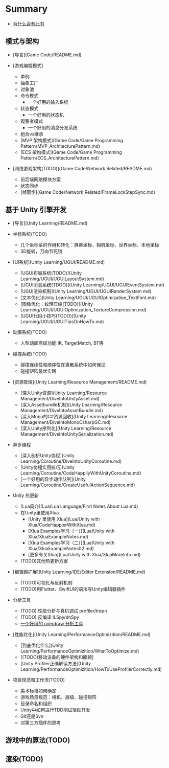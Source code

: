 # Summary

* [为什么会有此书](README.md)


## 模式与架构

* [导言](Game Code/README.md)

* [游戏编程模式]
  * 单例
  * 抽象工厂
  * 对象池
  * 命令模式
    * 一个好用的输入系统
  * 状态模式
    * 一个好用的状态机
  * 观察者模式
    * 一个好用的消息分发系统
  * 组合vs继承
  * [MVP 架构模式](Game Code/Game Programming Pattern/MVP_ArchitecturePattern.md)
  * [ECS 架构模式](Game Code/Game Programming Pattern/ECS_ArchitecturePattern.md)


* [网络游戏架构(TODO)](Game Code/Network Related/README.md)
  * 前后端网络模块方案
  * 状态同步
  * [帧同步](Game Code/Network Related/FrameLockStepSync.md)


## 基于 Unity 引擎开发

* [导言](Unity Learning/README.md)

* 坐标系统(TODO)
  * 几个坐标系的作用和转化：屏幕坐标、相机坐标、世界坐标、本地坐标
  * 3D旋转，万向节死锁


* [UI系统](Unity Learning/UGUI/README.md)
  * [UGUI布局系统(TODO)](Unity Learning/UGUI/UGUILayoutSystem.md)
  * [UGUI消息系统(TDOO)](Unity Learning/UGUI/UGUIEventSystem.md)
  * [UGUI渲染机制](Unity Learning/UGUI/UGUIRenderSystem.md)
  * [文本优化](Unity Learning/UGUI/UGUIOptimization_TextFont.md)
  * [图像优化：纹理压缩(TODO)](Unity Learning/UGUI/UGUIOptimization_TextureCompression.md)
  * [UGUI代码小技巧(TODO)](Unity Learning/UGUI/UGUITipsOnHowTo.md)


* 动画系统(TODO)
  * 人型动画高级功能:IK, TargetMatch, BT等


* 碰撞系统(TODO)
  * 碰撞连续性和顺序性在离散系统中如何保证
  * 碰撞矩阵最优实践

* [资源管理](Unity Learning/Resource Management/README.md)
  * [深入Unity资源](Unity Learning/Resource Management/DiveIntoUnityAsset.md)
  * [深入Assetbundle机制](Unity Learning/Resource Management/DiveIntoAssetBundle.md)
  * [深入Mono的C\#资源回收](Unity Learning/Resource Management/DiveIntoMonoCsharpGC.md)
  * [深入Unity序列化](Unity Learning/Resource Management/DiveIntoUnitySerialization.md)


* 异步编程
  * [深入剖析Unity协程](Unity Learning/Coroutine/DiveIntoUnityCoroutine.md)
  * [Unity协程实用技巧](Unity Learning/Coroutine/CodeHappilyWithUnityCoroutine.md)
  * [一个好用的异步动作队列](Unity Learning/Coroutine/CreateUsefulActionSequence.md)


* Unity 热更新
  * [Lua简介](Lua/Lua Language/First Notes About Lua.md)
  * 在Unity里使用Xlua
    * [Unity 里使用 Xlua](Lua/Unity with Xlua/CodeHappierWithXlua.md)
    * [Xlua Examples学习（一）](Lua/Unity with Xlua/XluaExampleNotes.md)
    * [Xlua Examples学习（二）](Lua/Unity with Xlua/XluaExampleNotes02.md)
    * [更多有关Xlua](Lua/Unity with Xlua/XluaMoreInfo.md)
  * (TODO)其他热更新方案


* [编辑器扩展](Unity Learning/IDE/Editor Extension/README.md)
  * (TODO)可视化与反射机制
  * (TODO)用Flutter、SwiftUI的语法写Unity编辑器插件

* 分析工具
  * (TODO) 性能分析与真机调试 profiler/trepn
  * (TODO) 反编译 ILSpy/dnSpy
  * [一个好用的 overdraw 分析工具]()

* [性能优化](Unity Learning/PerformanceOptimizition/README.md)
  * [到底优化什么](Unity Learning/PerformanceOptimizition/WhatToOptimize.md)
  * [(TODO)移动设备的硬件架构和瓶颈]
  * [Unity Profiler正确解读方法](Unity Learning/PerformanceOptimizition/HowToUseProfilerCorrectly.md)

* 项目规范和工作流(TODO)
  * 美术标准如何确定
  * 游戏场景规范：相机、层级、碰撞矩阵
  * 目录命名和组织
  * Unity中如何进行TDD测试驱动开发
  * Git还是Svn
  * 对第三方插件的思考





## 游戏中的算法(TODO)

## 渲染(TODO)
